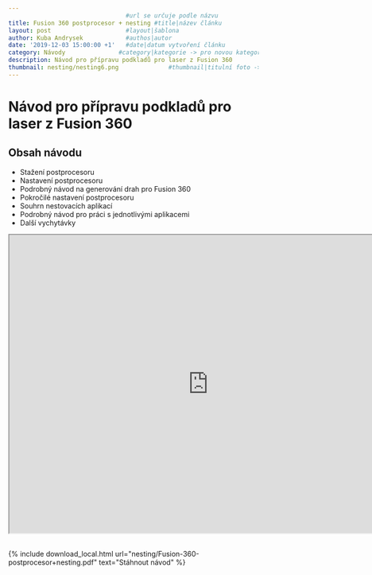 ```yaml
---
                                 #url se určuje podle názvu
title: Fusion 360 postprocesor + nesting #title|název článku   
layout: post                     #layout|šablona
author: Kuba Andrysek            #authos|autor
date: '2019-12-03 15:00:00 +1'   #date|datum vytvoření článku
category: Návody               #category|kategorie -> pro novou kategorii je potřeba vytvořit stránku v "categories"
description: Návod pro přípravu podkladů pro laser z Fusion 360             #Header|nadpis
thumbnail: nesting/nesting6.png              #thumbnail|titulní foto -> cesta "/img/blog/**nazev-clanku/Kolo.png**"
--- 
```


# Návod pro přípravu podkladů pro laser z Fusion 360

## Obsah návodu

- Stažení postprocesoru
- Nastavení postprocesoru
- Podrobný návod na generování drah pro Fusion 360
- Pokročilé nastavení postprocesoru
- Souhrn nestovacích aplikací
- Podrobný návod pro práci s jednotlivými aplikacemi
- Další vychytávky

<div class="iframe-container">
<iframe src="https://drive.google.com/file/d/120yMV6bapFM7dEGs11l3gzDAo6fNYaFJ/preview" width="800" height="600"></iframe>
</div>

<br>



{% include download_local.html
url="nesting/Fusion-360-postprocesor+nesting.pdf"
text="Stáhnout návod"
%}
